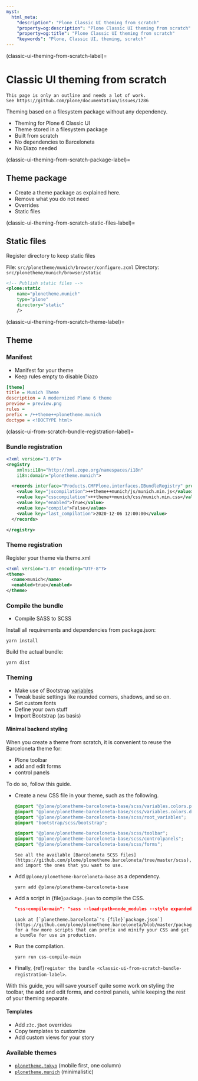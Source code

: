```yaml
---
myst:
  html_meta:
    "description": "Plone Classic UI theming from scratch"
    "property=og:description": "Plone Classic UI theming from scratch"
    "property=og:title": "Plone Classic UI theming from scratch"
    "keywords": "Plone, Classic UI, theming, scratch"
---
```


(classic-ui-theming-from-scratch-label)=

# Classic UI theming from scratch

```{todo}
This page is only an outline and needs a lot of work.
See https://github.com/plone/documentation/issues/1286
```

Theming based on a filesystem package without any dependency.

-   Theming for Plone 6 Classic UI
-   Theme stored in a filesystem package
-   Built from scratch
-   No dependencies to Barceloneta
-   No Diazo needed


(classic-ui-theming-from-scratch-package-label)=

## Theme package

-   Create a theme package as explained here.
-   Remove what you do not need
-   Overrides
-   Static files


(classic-ui-theming-from-scratch-static-files-label)=

## Static files

Register directory to keep static files

File: `src/plonetheme/munich/browser/configure.zcml`
Directory: `src/plonetheme/munich/browser/static`

```xml
<!-- Publish static files -->
<plone:static
    name="plonetheme.munich"
    type="plone"
    directory="static"
    />
```


(classic-ui-theming-from-scratch-theme-label)=

## Theme

### Manifest

-   Manifest for your theme
-   Keep rules empty to disable Diazo

```ini
[theme]
title = Munich Theme
description = A modernized Plone 6 theme
preview = preview.png
rules =
prefix = /++theme++plonetheme.munich
doctype = <!DOCTYPE html>
```

(classic-ui-from-scratch-bundle-registration-label)=

### Bundle registration

```xml
<?xml version="1.0"?>
<registry
    xmlns:i18n="http://xml.zope.org/namespaces/i18n"
    i18n:domain="plonetheme.munich">

  <records interface="Products.CMFPlone.interfaces.IBundleRegistry" prefix="plone.bundles/munich">
    <value key="jscompilation">++theme++munich/js/munich.min.js</value>
    <value key="csscompilation">++theme++munich/css/munich.min.css</value>
    <value key="enabled">True</value>
    <value key="compile">False</value>
    <value key="last_compilation">2020-12-06 12:00:00</value>
  </records>

</registry>
```

### Theme registration

Register your theme via theme.xml

```xml
<?xml version="1.0" encoding="UTF-8"?>
<theme>
  <name>munich</name>
  <enabled>true</enabled>
</theme>
```

### Compile the bundle

-   Compile SASS to SCSS

Install all requirements and dependencies from package.json:

```shell
yarn install
```

Build the actual bundle:

```shell
yarn dist
```


### Theming

-   Make use of Bootstrap [variables](https://github.com/twbs/bootstrap/blob/main/scss/_variables.scss)
-   Tweak basic settings like rounded corners, shadows, and so on.
-   Set custom fonts
-   Define your own stuff
-   Import Bootstrap (as basis)


#### Minimal backend styling

When you create a theme from scratch, it is convenient to reuse the Barceloneta theme for:

-   Plone toolbar
-   add and edit forms
-   control panels

To do so, follow this guide.

-   Create a new CSS file in your theme, such as the following.

    ```scss
    @import "@plone/plonetheme-barceloneta-base/scss/variables.colors.plone";
    @import "@plone/plonetheme-barceloneta-base/scss/variables.colors.dark.plone";
    @import "@plone/plonetheme-barceloneta-base/scss/root_variables";
    @import "bootstrap/scss/bootstrap";
    
    @import "@plone/plonetheme-barceloneta-base/scss/toolbar";
    @import "@plone/plonetheme-barceloneta-base/scss/controlpanels";
    @import "@plone/plonetheme-barceloneta-base/scss/forms";
    ```

    ```{tip}
    See all the available [Barceloneta SCSS files](https://github.com/plone/plonetheme.barceloneta/tree/master/scss), and import the ones that you want to use.
    ```

-   Add `@plone/plonetheme-barceloneta-base` as a dependency.

    ```shell
    yarn add @plone/plonetheme-barceloneta-base
    ```

-   Add a script in {file}`package.json` to compile the CSS.

    ```json
    "css-compile-main": "sass --load-path=node_modules --style expanded --source-map --embed-sources --no-error-css plone.scss:../static/plone.css"
    ```

    ```{tip}
    Look at [`plonetheme.barcelonta`'s {file}`package.json`](https://github.com/plone/plonetheme.barceloneta/blob/master/package.json) for a few more scripts that can prefix and minify your CSS and get a bundle for use in production.
    ```

-   Run the compilation.

    ```shell
    yarn run css-compile-main
    ```

-   Finally, {ref}`register the bundle <classic-ui-from-scratch-bundle-registration-label>`.

With this guide, you will save yourself quite some work on styling the toolbar, the add and edit forms, and control panels, while keeping the rest of your theming separate.


#### Templates

-   Add `z3c.jbot` overrides
-   Copy templates to customize
-   Add custom views for your story


### Available themes

-   [`plonetheme.tokyo`](https://github.com/collective/plonetheme.tokyo/) (mobile first, one column)
-   [`plonetheme.munich`](https://github.com/collective/plonetheme.munich/) (minimalistic)
